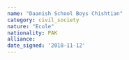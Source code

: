 ```yaml
---
name: "Daanish School Boys Chishtian"
category: civil_society
nature: "Ecole"
nationality: PAK
alliance: 
date_signed: '2018-11-12'
---
```

    
